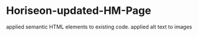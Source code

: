 # Horiseon-updated-HM-Page

applied semantic HTML elements to existing code.
applied alt text to images
